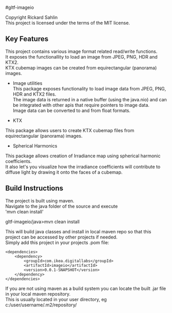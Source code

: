 #gltf-imageio  

Copyright Rickard Sahlin  
This project is licensed under the terms of the MIT license.  

## Key Features  

This project contains various image format related read/write functions.  
It exposes the functionallity to load an image from JPEG, PNG, HDR and KTX2.  
KTX cubemap images can be created from equirectangular (panorama) images.  


- Image utilities  
This package exposes functionality to load image data from JPEG, PNG, HDR and KTX2 files.  
The image data is returned in a native buffer (using the java.nio) and can be integrated with other apis that require pointers to image data.  
Image data can be converted to and from float formats.  

- KTX

This package allows users to create KTX cubemap files from equirectangular (panorama) images.  


- Spherical Harmonics  

This package allows creation of Irradiance map using spherical harmonic coefficients.  
It also let's you visualize how the irradiance coefficients will contribute to diffuse light by drawing it onto the faces of a cubemap.  


## Build Instructions  


The project is built using maven.  
Navigate to the java folder of the source and execute  
'mvn clean install'  

gltf-imageio/java>mvn clean install  

This will build java classes and install in local maven repo so that this project can be accessed by other projects if needed.  
Simply add this project in your projects .pom file:  

```
<dependencies>  
    <dependency>  
        <groupId>com.ikea.digitallabs</groupId>  
        <artifactId>imageio</artifactId>  
        <version>0.0.1-SNAPSHOT</version>  
    </dependency>
</dependencies>          
```
If you are not using maven as a build system you can locate the built .jar file in your local maven repository.  
This is usually located in your user directory, eg c:/user/username/.m2/repository/  
